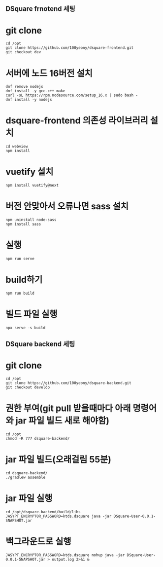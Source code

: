 ## DSquare frnotend 세팅
# git clone
    cd /opt
    git clone https://github.com/100yeony/dsquare-frontend.git
    git checkout dev

# 서버에 노드 16버전 설치
    dnf remove nodejs
    dnf install -y gcc-c++ make
    curl -sL https://rpm.nodesource.com/setup_16.x | sudo bash -
    dnf install -y nodejs

# dsquare-frontend 의존성 라이브러리 설치
    cd webview
    npm install

# vuetify 설치
    npm install vuetify@next

# 버전 안맞아서 오류나면 sass 설치
    npm uninstall node-sass
    npm install sass

# 실행
    npm run serve

# build하기
    npm run build

# 빌드 파일 실행
    npx serve -s build



## DSquare backend 세팅
# git clone
    cd /opt
    git clone https://github.com/100yeony/dsquare-backend.git
    git checkout develop

# 권한 부여(git pull 받을때마다 아래 명령어와 jar 파일 빌드 새로 해야함)
    cd /opt
    chmod -R 777 dsquare-backend/

# jar 파일 빌드(오래걸림 55분)
    cd dsquare-backend/
    ./gradlew assemble

# jar 파일 실행
    cd /opt/dsquare-backend/build/libs
    JASYPT_ENCRYPTOR_PASSWORD=ktds.dsquare java -jar DSquare-User-0.0.1-SNAPSHOT.jar

# 백그라운드로 실행
	JASYPT_ENCRYPTOR_PASSWORD=ktds.dsquare nohup java -jar DSquare-User-0.0.1-SNAPSHOT.jar > output.log 2>&1 &

